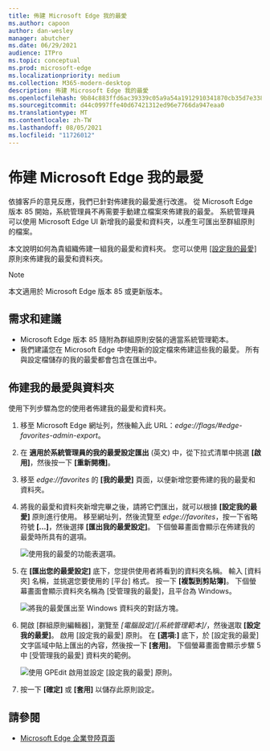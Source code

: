```yaml
---
title: 佈建 Microsoft Edge 我的最愛
ms.author: capoon
author: dan-wesley
manager: abutcher
ms.date: 06/29/2021
audience: ITPro
ms.topic: conceptual
ms.prod: microsoft-edge
ms.localizationpriority: medium
ms.collection: M365-modern-desktop
description: 佈建 Microsoft Edge 我的最愛
ms.openlocfilehash: 9b84c883ffd6ac39339c05a9a54a1912910341870cb35d7e338e6fde1e9ff5f3
ms.sourcegitcommit: d44c0997ffe40d67421312ed96e7766da947eaa0
ms.translationtype: MT
ms.contentlocale: zh-TW
ms.lasthandoff: 08/05/2021
ms.locfileid: "11726012"
---
```

# <a name="provision-favorites-for-microsoft-edge"></a>佈建 Microsoft Edge 我的最愛

依據客戶的意見反應，我們已針對佈建我的最愛進行改進。 從 Microsoft Edge 版本 85 開始，系統管理員不再需要手動建立檔案來佈建我的最愛。 系統管理員可以使用 Microsoft Edge UI 新增我的最愛和資料夾，以產生可匯出至群組原則的檔案。

本文說明如何為貴組織佈建一組我的最愛和資料夾。 您可以使用 [[設定我的最愛]](//DeployEdge/microsoft-edge-policies#configure-favorites) 原則來佈建我的最愛和資料夾。

> [!NOTE]
> 本文適用於 Microsoft Edge 版本 85 或更新版本。

## <a name="prerequisites-and-recommendations"></a>需求和建議

- Microsoft Edge 版本 85 隨附為群組原則安裝的適當系統管理範本。
- 我們建議您在 Microsoft Edge 中使用新的設定檔來佈建這些我的最愛。 所有與設定檔儲存的我的最愛都會包含在匯出中。  

## <a name="provision-favorites-and-folders"></a>佈建我的最愛與資料夾

使用下列步驟為您的使用者佈建我的最愛和資料夾。

1. 移至 Microsoft Edge 網址列，然後輸入此 URL：*edge://flags/#edge-favorites-admin-export*。
2. 在 **適用於系統管理員的我的最愛設定匯出** (英文) 中，從下拉式清單中挑選 **[啟用]**，然後按一下 **[重新開機]**。

3. 移至 *edge://favorites* 的 **[我的最愛]** 頁面，以便新增您要佈建的我的最愛和資料夾。

<!--
4. On the **Favorites bar**, click **Add folder**. The folder structure of favorites that are set in the profile you're using will be reflected in the folder you provision for your users. The next screenshot shows "Managed favorites", the folder we'll use to provision favorites.

   ![Add a folder](media/edge-learnmore-provision-favorites/provision-favorites-add-folder.png)

   > [!TIP]
   > Add existing folders that contain favorites you want to provision for your users.

5. Select "Managed favorites" and then click **Add favorite**. The next screenshot shows the favorite we've added.

   ![Add a favorite](media/edge-learnmore-provision-favorites/provision-favorites-add-favorite.png)-->

4. 將我的最愛和資料夾新增完畢之後，請將它們匯出，就可以根據 **[設定我的最愛]** 原則進行使用。 移至網址列，然後流覽至 *edge://favorites*，按一下省略符號 **[...]**，然後選擇 **[匯出我的最愛設定]**。 下個螢幕畫面會顯示在佈建我的最愛時所具有的選項。

   ![使用我的最愛的功能表選項。](media/edge-learnmore-provision-favorites/provision-favorites-menu-options.png)

5. 在 **[匯出您的最愛設定]** 底下，您提供使用者將看到的資料夾名稱。 輸入 [資料夾] 名稱，並挑選您要使用的 [平台] 格式。 按一下 **[複製到剪貼簿]**。 下個螢幕畫面會顯示資料夾名稱為 [受管理我的最愛]，且平台為 Windows。

   ![將我的最愛匯出至 Windows 資料夾的對話方塊。](media/edge-learnmore-provision-favorites/provision-favorites-export.png)

6. 開啟 [群組原則編輯器]，瀏覽至 *[電腦設定]/[系統管理範本]/*，然後選取 **[設定我的最愛]**。 啟用 [設定我的最愛] 原則。 在 **[選項:]** 底下，於 [設定我的最愛] 文字區域中貼上匯出的內容，然後按一下 **[套用]**。 下個螢幕畫面會顯示步驟 5 中 [受管理我的最愛] 資料夾的範例。

   ![使用 GPEdit 啟用並設定 [設定我的最愛] 原則。](media/edge-learnmore-provision-favorites/provision-favorites-gpedit.png)

7. 按一下 **[確定]** 或 **[套用]** 以儲存此原則設定。

## <a name="see-also"></a>請參閱

- [Microsoft Edge 企業登陸頁面](https://aka.ms/EdgeEnterprise)